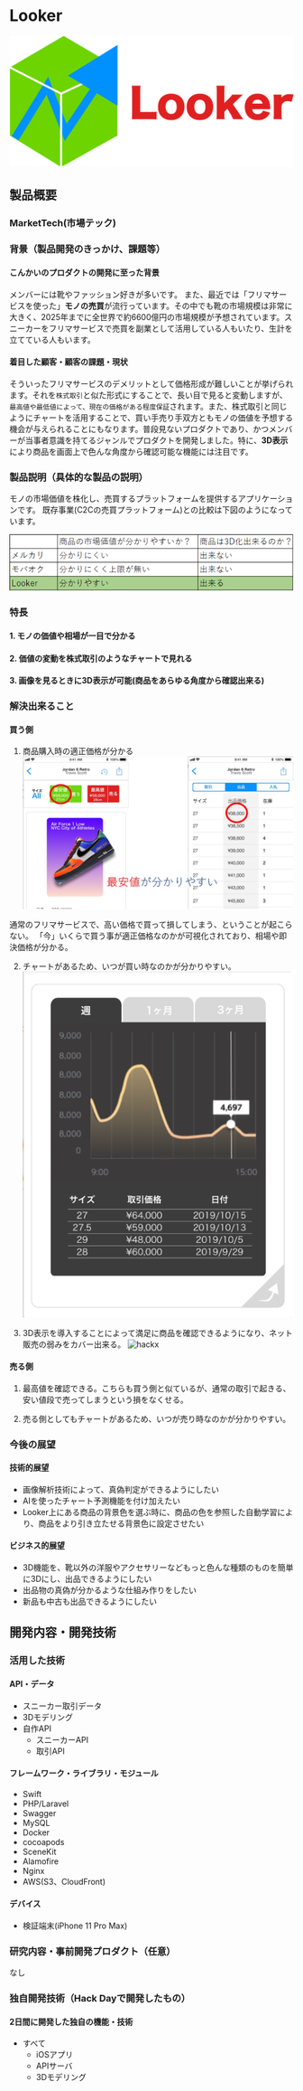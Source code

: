 # Looker

[![Looker-Movie](/images/lookerlogo.png)](https://youtu.be/ra9tMS8HjLY)

## 製品概要
### MarketTech(市場テック)

### 背景（製品開発のきっかけ、課題等）
#### こんかいのプロダクトの開発に至った背景
メンバーには靴やファッション好きが多いです。
また、最近では「フリマサービスを使った」**モノの売買**が流行っています。その中でも靴の市場規模は非常に大きく、2025年までに全世界で約6600億円の市場規模が予想されています。スニーカーをフリマサービスで売買を副業として活用している人もいたり、生計を立てている人もいます。

#### 着目した顧客・顧客の課題・現状
そういったフリマサービスのデメリットとして価格形成が難しいことが挙げられます。それを`株式取引`と似た形式にすることで、長い目で見ると変動しますが、`最高値や最低値によって、現在の価格がある程度保証`されます。また、株式取引と同じようにチャートを活用することで、買い手売り手双方ともモノの価値を予想する機会が与えられることにもなります。普段見ないプロダクトであり、かつメンバーが当事者意識を持てるジャンルでプロダクトを開発しました。特に、**3D表示**により商品を画面上で色んな角度から確認可能な機能には注目です。

### 製品説明（具体的な製品の説明）
モノの市場価値を株化し、売買するプラットフォームを提供するアプリケーションです。
既存事業(C2Cの売買プラットフォーム)との比較は下図のようになっています。

![compare](/images/compare.png)

### 特長
#### 1. モノの価値や相場が一目で分かる

#### 2. 価値の変動を株式取引のようなチャートで見れる

#### 3. 画像を見るときに3D表示が可能(商品をあらゆる角度から確認出来る)

### 解決出来ること
#### 買う側
1. 商品購入時の適正価格が分かる
![lowest](/images/lowest.jpg)

通常のフリマサービスで、高い価格で買って損してしまう、ということが起こらない。
「今」いくらで買う事が適正価格なのかが可視化されており、相場や即決価格が分かる。

2. チャートがあるため、いつが買い時なのかが分かりやすい。
![chart](/images/chart.png)

3. 3D表示を導入することによって満足に商品を確認できるようになり、ネット販売の弱みをカバー出来る。
![hackx](/images/hackx.gif)

####  売る側
1. 最高値を確認できる。こちらも買う側と似ているが、通常の取引で起きる、安い値段で売ってしまうという損をなくせる。

2. 売る側としてもチャートがあるため、いつが売り時なのかが分かりやすい。

### 今後の展望
#### 技術的展望
- 画像解析技術によって、真偽判定ができるようにしたい
- AIを使ったチャート予測機能を付け加えたい
- Looker上にある商品の背景色を選ぶ時に、商品の色を参照した自動学習により、商品をより引き立たせる背景色に設定させたい

#### ビジネス的展望
- 3D機能を、靴以外の洋服やアクセサリーなどもっと色んな種類のものを簡単に3Dにし、出品できるようにしたい
- 出品物の真偽が分かるような仕組み作りをしたい
- 新品も中古も出品できるようにしたい

## 開発内容・開発技術
### 活用した技術
#### API・データ
* スニーカー取引データ
* 3Dモデリング
* 自作API
    * スニーカーAPI
    * 取引API

#### フレームワーク・ライブラリ・モジュール
* Swift
* PHP/Laravel
* Swagger
* MySQL
* Docker
* cocoapods
* SceneKit
* Alamofire
* Nginx
* AWS(S3、CloudFront)

#### デバイス
* 検証端末(iPhone 11 Pro Max)

### 研究内容・事前開発プロダクト（任意）

なし

### 独自開発技術（Hack Dayで開発したもの）
#### 2日間に開発した独自の機能・技術
* すべて
    * iOSアプリ
    * APIサーバ
    * 3Dモデリング 

